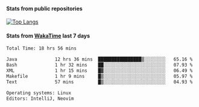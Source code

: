 #### Stats from public repositories

[![Top Langs](https://github-readme-stats.vercel.app/api/top-langs/?username=hyoghurt&layout=compact&exclude_repo=multiserver,docker_compose&langs_count=6)](https://github.com/anuraghazra/github-readme-stats)

#### Stats from [WakaTime](https://wakatime.com/@hyoghurt) last 7 days
<!--START_SECTION:waka-->

```txt
Total Time: 18 hrs 56 mins

Java              12 hrs 36 mins  ████████████████▒░░░░░░░░   65.16 %
Bash              1 hr 32 mins    ██░░░░░░░░░░░░░░░░░░░░░░░   07.93 %
XML               1 hr 15 mins    █▓░░░░░░░░░░░░░░░░░░░░░░░   06.49 %
Makefile          1 hr 9 mins     █▒░░░░░░░░░░░░░░░░░░░░░░░   05.97 %
Text              57 mins         █▒░░░░░░░░░░░░░░░░░░░░░░░   04.93 %

Operating systems: Linux
Editors: IntelliJ, Neovim
```

<!--END_SECTION:waka-->
